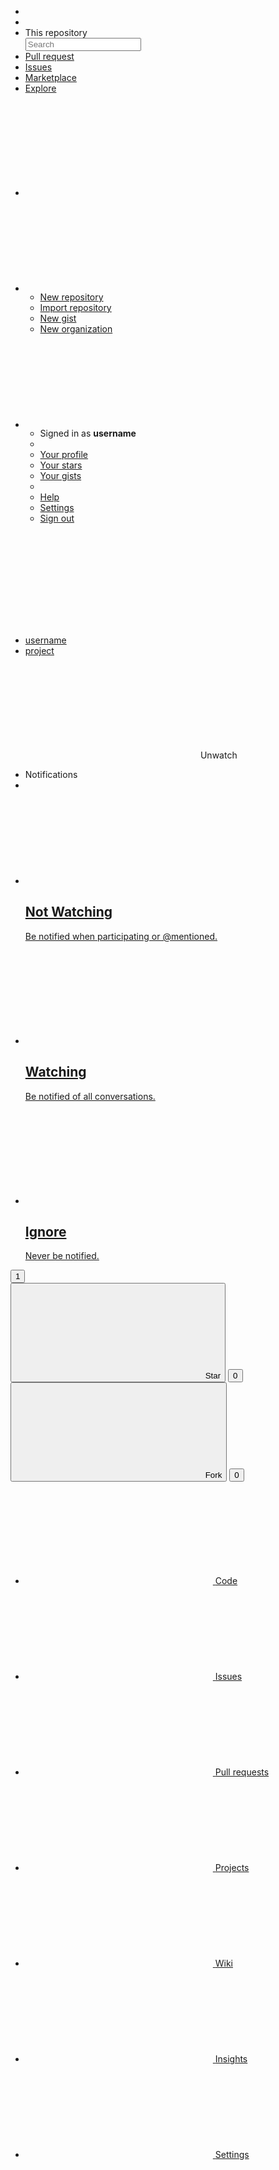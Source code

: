 <!-- <Navbar> -->
<!--
  Includes:
  * Navbar
  * Container
  * Menu
  * Dropdown
  * Input
  * Input-group
  * Button
  * Icon
  * Arrow
  * Tooltip
-->
<div class="navbar">
  <div class="navbar__container container">
    <ul class="navbar__item menu">
      <li class="menu__item">
        <a href="#" class="menu__link menu__link_icon">
          <svg role="img" class="icon">
            <use xlink:href="#github"></use>
          </svg>
        </a>
      </li>
      <li class="menu__sep"></li>
      <li class="menu__item">
        <label class="input-group">
          <div class="input-group__item input-group__item_grow_none button button_outline">This repository</div>
          <input type="text" class="input-group__item input" placeholder="Search" />
        </label>
      </li>
      <li class="menu__item">
        <a href="#" class="menu__link">Pull request</a>
      </li>
      <li class="menu__item">
        <a href="#" class="menu__link">Issues</a>
      </li>
      <li class="menu__item">
        <a href="#" class="menu__link">Marketplace</a>
      </li>
      <li class="menu__item">
        <a href="#" class="menu__link">Explore</a>
      </li>
    </ul>
    <ul class="navbar__item menu">
      <li class="menu__item">
        <a href="#" class="menu__link menu__link_icon tooltip tooltip_pos_down-right" data-tooltip="You have no unread notifications">
          <svg role="img" class="icon">
            <use xlink:href="#bell"></use>
          </svg>
        </a>
      </li>
      <li class="menu__item dropdown on-hover">
        <a href="#" class="menu__link menu__link_icon dropdown__trigger">
          <svg role="img" class="icon">
            <use xlink:href="#plus-circle"></use>
          </svg>
          <span class="arrow"></span>
        </a>
        <ul class="dropdown__menu dropdown__menu_pos_switch">
          <li class="dropdown__item">
            <a href="#" class="dropdown__link">New repository</a>
          </li>
          <li class="dropdown__item">
            <a href="#" class="dropdown__link">Import repository</a>
          </li>
          <li class="dropdown__item">
            <a href="#" class="dropdown__link">New gist</a>
          </li>
          <li class="dropdown__item">
            <a href="#" class="dropdown__link">New organization</a>
          </li>
        </ul>
      </li>
      <li class="menu__item dropdown on-hover">
        <a href="#" class="menu__link menu__link_icon dropdown__trigger">
          <svg role="img" class="icon">
            <use xlink:href="#user"></use>
          </svg>
          <span class="arrow"></span>
        </a>
        <ul class="dropdown__menu dropdown__menu_pos_switch">
          <li class="dropdown__item">
            <div class="dropdown__content text_subtle">
              Signed in as <strong>username</strong>
            </div>
          </li>
          <li class="dropdown__sep"></li>
          <li class="dropdown__item">
            <a href="#" class="dropdown__link">Your profile</a>
          </li>
          <li class="dropdown__item">
            <a href="#" class="dropdown__link">Your stars</a>
          </li>
          <li class="dropdown__item">
            <a href="#" class="dropdown__link">Your gists</a>
          </li>
          <li class="dropdown__sep"></li>
          <li class="dropdown__item">
            <a href="#" class="dropdown__link">Help</a>
          </li>
          <li class="dropdown__item">
            <a href="#" class="dropdown__link">Settings</a>
          </li>
          <li class="dropdown__item">
            <a href="#" class="dropdown__link">Sign out</a>
          </li>
        </ul>
      </li>
    </ul>
  </div>
</div>
<!-- </Navbar> -->

<!-- <Section> -->
<!--
  Includes:
  * Container
  * Breadcrumb
  * Button
  * Button-group
  * Icon
  * Dropdown
  * Menu
-->
<div class="container_padding">
  <div class="container container_flex">
    <div class="container__item">
      <svg role="img" class="icon">
        <use xlink:href="#book"></use>
      </svg>
      <ul class="breadcrumb breadcrumb_size_large">
        <li class="breadcrumb__item">
          <a href="#" class="breadcrumb__link">username</a>
        </li>
        <li class="breadcrumb__item">
          <a href="#" class="breadcrumb__link">project</a>
        </li>
      </ul>
    </div>
    <div class="container__item">
      <div class="button-group">
        <div class="button-group__item button button_outline dropdown on-hover">
          <svg role="img" class="icon">
            <use xlink:href="#eye"></use>
          </svg>
          <span>Unwatch</span>
          <span class="arrow"></span>
          <ul class="dropdown__menu dropdown__menu_size_large">
            <li class="dropdown__item">
              <div class="dropdown__content text_subtle">Notifications</div>
            </li>
            <li class="dropdown__sep"></li>
            <li class="dropdown__item">
              <a href="#" class="dropdown__link dropdown__link_align_top">
                <svg role="img" class="icon icon_size_large text_subtle">
                  <use xlink:href="#circle"></use>
                </svg>
                <div>
                  <h2 class="dropdown__title">Not Watching</h2>
                  <p>Be notified when participating or @mentioned.</p>
                </div>
              </a>
            </li>
            <li class="dropdown__item">
              <a href="#" class="dropdown__link dropdown__link_align_top">
                <svg role="img" class="icon icon_size_large">
                  <use xlink:href="#check-circle"></use>
                </svg>
                <div>
                  <h2 class="dropdown__title">Watching</h2>
                  <p>Be notified of all conversations.</p>
                </div>
              </a>
            </li>
            <li class="dropdown__item">
              <a href="#" class="dropdown__link dropdown__link_align_top">
                <svg role="img" class="icon icon_size_large text_subtle">
                  <use xlink:href="#circle"></use>
                </svg>
                <div>
                  <h2 class="dropdown__title">Ignore</h2>
                  <p>Never be notified.</p>
                </div>
              </a>
            </li>
          </ul>
        </div>
        <button class="button-group__item button button_outline">
          <span>1</span>
        </button>
      </div>
      <div class="button-group">
        <button class="button-group__item button button_outline">
          <svg role="img" class="icon">
            <use xlink:href="#star"></use>
          </svg>
          <span>Star</span>
        </button>
        <button class="button-group__item button button_outline">
          <span>0</span>
        </button>
      </div>
      <div class="button-group">
        <button class="button-group__item button button_outline">
          <svg role="img" class="icon">
            <use xlink:href="#git-branch"></use>
          </svg>
          <span>Fork</span>
        </button>
        <button class="button-group__item button button_outline">
          <span>0</span>
        </button>
      </div>
    </div>
  </div>
  <div class="container">
    <ul class="menu menu_theme_tabs">
      <li class="menu__item">
        <a href="#" class="menu__link is-active">
          <svg role="img" class="icon">
            <use xlink:href="#code"></use>
          </svg>
          <span>Code</span>
        </a>
      </li>
      <li class="menu__item">
        <a href="#" class="menu__link">
          <svg role="img" class="icon">
            <use xlink:href="#alert-circle"></use>
          </svg>
          <span>Issues</span>
        </a>
      </li>
      <li class="menu__item">
        <a href="#" class="menu__link">
          <svg role="img" class="icon">
            <use xlink:href="#git-pull-request"></use>
          </svg>
          <span>Pull requests</span>
        </a>
      </li>
      <li class="menu__item">
        <a href="#" class="menu__link">
          <svg role="img" class="icon">
            <use xlink:href="#grid"></use>
          </svg>
          <span>Projects</span>
        </a>
      </li>
      <li class="menu__item">
        <a href="#" class="menu__link">
          <svg role="img" class="icon">
            <use xlink:href="#book-open"></use>
          </svg>
          <span>Wiki</span>
        </a>
      </li>
      <li class="menu__item">
        <a href="#" class="menu__link">
          <svg role="img" class="icon">
            <use xlink:href="#pie-chart"></use>
          </svg>
          <span>Insights</span>
        </a>
      </li>
      <li class="menu__item">
        <a href="#" class="menu__link">
          <svg role="img" class="icon">
            <use xlink:href="#settings"></use>
          </svg>
          <span>Settings</span>
        </a>
      </li>
    </ul>
  </div>
</div>
<!-- </Section> -->
